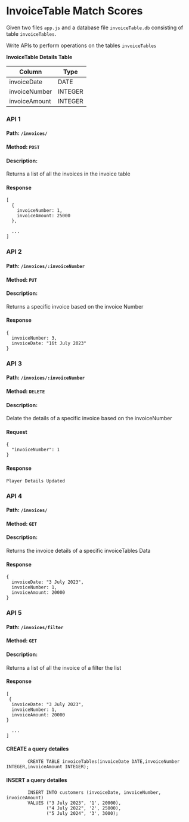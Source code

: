 # InvoiceTable Match Scores

Given two files `app.js` and a database file `invoiceTable.db` consisting of table `invoiceTables`.

Write APIs to perform operations on the tables `invoiceTables`

**InvoiceTable Details Table**

| Column        | Type    |
| ----------    | ------- |
| invoiceDate   | DATE    |
| invoiceNumber | INTEGER |
| invoiceAmount | INTEGER |



### API 1

#### Path: `/invoices/`

#### Method: `POST`

#### Description:

Returns a list of all the invoices in the invoice table

#### Response

```
[
  { 
    invoiceNumber: 1,
    invoiceAmount: 25000
  },

  ...
]
```

### API 2

#### Path: `/invoices/:invoiceNumber`

#### Method: `PUT`

#### Description:

Returns a specific invoice based on the invoice Number

#### Response

```
{ 
  invoiceNumber: 3,
  invoiceDate: "16t July 2023"
}
```

### API 3

#### Path: `/invoices/:invoiceNumber`

#### Method: `DELETE`

#### Description:

Delate the details of a specific invoice based on the invoiceNumber

#### Request

```
{
  "invoiceNumber": 1
}
```

#### Response

```
Player Details Updated
```



### API 4

#### Path: `/invoices/`

#### Method: `GET`

#### Description:

Returns the invoice details of a specific invoiceTables Data

#### Response

```
{ 
  invoiceDate: "3 July 2023",
  invoiceNumber: 1,
  invoiceAmount: 20000
}
```

### API 5

#### Path: `/invoices/filter`

#### Method: `GET`

#### Description:

Returns a list of all the invoice of a filter the list

#### Response

```
[
 { 
  invoiceDate: "3 July 2023",
  invoiceNumber: 1,
  invoiceAmount: 20000
}

  ...
]
```
#### CREATE a query detailes

```
        CREATE TABLE invoiceTables(invoiceDate DATE,invoiceNumber INTEGER,invoiceAmount INTEGER);
```

#### INSERT a query detailes

```
        INSERT INTO customers (invoiceDate, invoiceNumber, invoiceAmount)
        VALUES ("3 July 2023", '1', 20000),
               ("4 July 2022", '2', 25000),
               ("5 July 2024", '3', 3000);
```
